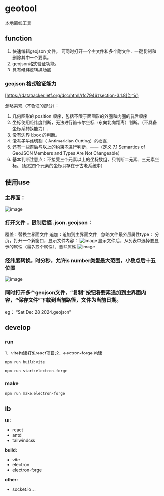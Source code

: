 

# **geotool**

本地离线工具


## function

1. 快速编辑geojson 文件。 可同时打开一个主文件和多个附文件，一键复制和删除其中一个要素。
2. geojson格式验证功能。
3. 具有经纬度转换功能

### geojson 格式验证能力

[https://datatracker.ietf.org/doc/html/rfc7946#section-3.1.8](定义)

忽略实现（不验证的部分）：

1. 几何图形的 position 顺序，包括不限于面图形的外圈和内圈的前后顺序
2. 坐标使用经纬度判断，无法进行笛卡尔坐标（东向北向距离）判断。（不具备坐标系转换能力）.
3. 没有边界 bbox 的判断。
4. 没有子午线切割（ Antimeridian Cutting）的检查.
5. 还有一些前后与以上的约束不进行判断，——（定义 7.1 Semantics of GeoJSON Members and Types Are Not Changeable）
6. 基本判断注意点：不接受三个元素以上的坐标数组，只判断二元素、三元素坐标。（超过四个元素的坐标只存在于古老系统中）

## 使用use
### 主界面：
![image](https://github.com/user-attachments/assets/d930ae5f-f8d4-4643-9be1-2babbdba165c)
### 打开文件 ，限制后缀 .json .geojson：
覆盖：替换主界面文件
追加：追加到主界面文件，忽略文件最外层属性type：
分页，打开一个新窗口，显示文件内容：
![image](https://github.com/user-attachments/assets/cc91d177-ebf9-45f4-9d30-b1c87f833a9a)
显示文件后，从列表中选择要显示的属性（最多五个属性），删除属性
![image](https://github.com/user-attachments/assets/81326edc-5224-4ad7-a7c2-5ed1bede5e1b)

### 经纬度转换，时分秒，允许js number类型最大范围，小数点后十五位置
![image](https://github.com/user-attachments/assets/278e0551-48b5-40af-8fcf-013c3e01b704)
### 同时打开多个geojson文件，“复制”按钮将要素追加到主界面内容，“保存文件”下载到当前路径，文件为当前日期。
eg： “Sat Dec 28 2024.geojson”



## develop

### run

1，vite构建打包react项目;2，electron-forge 构建

`npm run build:vite`

`npm run start:electron-forge`

### make

`npm run make:electron-forge`

## ib

**UI:**

* react
* antd
* tailwindcss

**build:**

* vite
* electron
* electron-forge

**other:**

* socket.io
  ...
